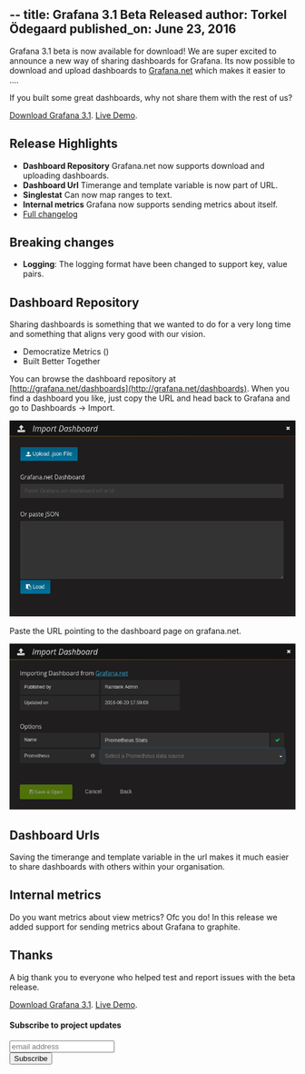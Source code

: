 --
title: Grafana 3.1 Beta Released
author: Torkel Ödegaard
published_on: June 23, 2016
---

Grafana 3.1 beta is now available for download! We are super excited to announce a new way
of sharing dashboards for Grafana. Its now possible to download and upload dashboards to
[Grafana.net](http://grafana.net/dashboards/) which makes it easier to ....

If you built some great dashboards, why not share them with the rest of us?

<div class="text-center">
<a class="button secondary radius" href="/download">Download Grafana 3.1</a>.
<a class="button primary radius" href="http://play.grafana.org" target="_blank">Live Demo</a>.
</div>

## Release Highlights

- **Dashboard Repository** Grafana.net now supports download and uploading dashboards.
- **Dashboard Url** Timerange and template variable is now part of URL.
- **Singlestat** Can now map ranges to text.
- **Internal metrics** Grafana now supports sending metrics about itself.
- [Full changelog](https://github.com/grafana/grafana/blob/master/CHANGELOG.md)

## Breaking changes
- **Logging**: The logging format have been changed to support key, value pairs.

## Dashboard Repository

Sharing dashboards is something that we wanted to do for a very long time and something that aligns very good with our vision.

- Democratize Metrics ()
- Built Better Together

You can browse the dashboard repository at [http://grafana.net/dashboards](http://grafana.net/dashboards).
When you find a dashboard you like, just copy the URL and head back to Grafana and go to Dashboards -> Import.

<img src="/assets/img/blog/v3.0/import_dashboard.png">

Paste the URL pointing to the dashboard page on grafana.net.

<img src="/assets/img/blog/v3.0/import_dashboard_settings.png">

## Dashboard Urls

Saving the timerange and template variable in the url makes it much easier to share dashboards with others within your organisation.

## Internal metrics

Do you want metrics about view metrics? Ofc you do! In this release we added support for sending metrics about Grafana to graphite.

## Thanks
A big thank you to everyone who helped test and report issues with the beta release.

<div class="">
<a class="button secondary radius" href="/download">Download Grafana 3.1</a>.
<a class="button primary radius" href="http://play.grafana.org" target="_blank">Live Demo</a>.
</div>

#### Subscribe to project updates
<section class="newsletter">
  <form action="http://grafana.us8.list-manage.com/subscribe/post?u=2aeb5711db2aececc990be536&amp;id=5585d37ecc" method="post" id="mc-embedded-subscribe-form" name="mc-embedded-subscribe-form" class="validate" target="_blank">
    <row class="collapse">
      <div class="medium-10 columns">
        <input type="email" value="" name="EMAIL" class="email" id="mce-EMAIL" placeholder="email address">
      </div>
      <div class="medium-2 columns">
        <input type="submit" value="Subscribe" name="subscribe" id="mc-embedded-subscribe" class="button postfix">
      </div>
    </row>
  </form>
</section>
